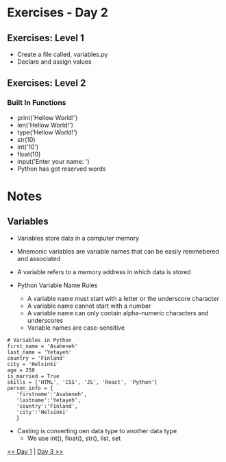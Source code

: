 <!-- Day 2: 30 Days of python programming -->

# Exercises - Day 2
## Exercises: Level 1
- Create a file called, variables.py
- Declare and assign values

## Exercises: Level 2
### Built In Functions
- print('Hellow World!')
- len('Hellow World!')
- type('Hellow World!')
- str(10)  <!-- Converts number into a string '10' -->
- int('10') <!-- Converts string into a number 10 -->
- float(10) <!-- Converts number into a decimal 10.0 -->
- input('Enter your name: ')
- Python has got reserved words

# Notes
## Variables
- Variables store data in a computer memory
- Mnemonic variables are variable names that can be easily remmebered and associated
- A variable refers to a memory address in which data is stored

- Python Variable Name Rules
    - A variable name must start with a letter or the underscore character
    - A variable name cannot start with a number
    - A variable name can only contain alpha-numeric characters and underscores
    - Variable names are case-sensitive

```
# Variables in Python
first_name = 'Asabeneh'
last_name = 'Yetayeh'
country = 'Finland'
city = 'Helsinki'
age = 250
is_married = True
skills = ['HTML', 'CSS', 'JS', 'React', 'Python']
person_info = {
   'firstname':'Asabeneh',
   'lastname':'Yetayeh',
   'country':'Finland',
   'city':'Helsinki'
   }
``` 

- Casting is converting oen data type to another data type
    - We use int(), float(), str(), list, set


 [<< Day 1](../01_Day_Introduction/01_Day_introduction.md) | [Day 3 >>](../03_operators/03_operators.md)  